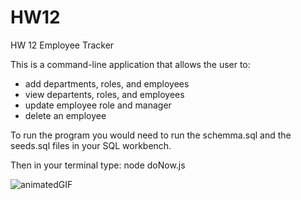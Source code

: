 # HW12
HW 12 Employee Tracker

This is a command-line application that allows the user to:
- add departments, roles, and employees
- view departents, roles, and employees
- update employee role and manager
- delete an employee

To run the program you would need to run the schemma.sql and the seeds.sql files in your SQL workbench.

Then in your terminal type:
node doNow.js

![animatedGIF](https://drive.google.com/file/d/1Nsbh_VJj6DkOQTpPftBGn8MFR0x2Zpt8/preview.png)
